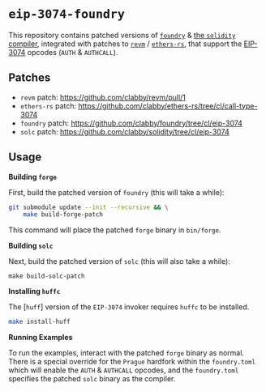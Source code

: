 # `eip-3074-foundry`

This repository contains patched versions of [`foundry`][foundry] & [the `solidity` compiler][solc], integrated with patches to [`revm`][revm] / [`ethers-rs`][ethers-rs], that support
the [EIP-3074][eip-3074] opcodes (`AUTH` & `AUTHCALL`).

## Patches

- `revm` patch: https://github.com/clabby/revm/pull/1
- `ethers-rs` patch: https://github.com/clabby/ethers-rs/tree/cl/call-type-3074
- `foundry` patch: https://github.com/clabby/foundry/tree/cl/eip-3074
- `solc` patch: https://github.com/clabby/solidity/tree/cl/eip-3074

## Usage

**Building `forge`**

First, build the patched version of `foundry` (this will take a while):

```sh
git submodule update --init --recursive && \
    make build-forge-patch
```

This command will place the patched `forge` binary in `bin/forge`.

**Building `solc`**

Next, build the patched version of `solc` (this will also take a while):

```
make build-solc-patch
```

**Installing `huffc`**

The [`huff`] version of the `EIP-3074` invoker requires `huffc` to be installed.

```sh
make install-huff
```

**Running Examples**

To run the examples, interact with the patched `forge` binary as normal. There is a special override for the `Prague` hardfork within the `foundry.toml` which
will enable the `AUTH` & `AUTHCALL` opcodes, and the `foundry.toml` specifies the patched `solc` binary as the compiler.

[foundry]: https://github.com/foundry-rs/foundry
[revm]: https://github.com/bluealloy/revm
[ethers-rs]: https://github.com/gakonst/ethers-rs
[eip-3074]: https://eips.ethereum.org/EIPS/eip-3074
[solc]: https://github.com/ethereum/solidity
